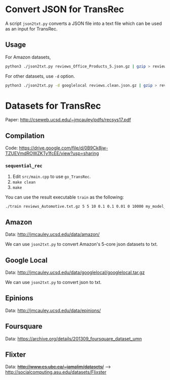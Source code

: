 # Convert JSON for TransRec

A script `json2txt.py` converts a JSON file into a text file which can be used as an input for TransRec.

## Usage

For Amazon datasets,

```sh
python3 ./json2txt.py reviews_Office_Products_5.json.gz | gzip > reviews_Office_Products_5.txt.gz
```

For other datasets, use `-d` option.

```sh
python3 ./json2txt.py -d googlelocal reviews.clean.json.gz | gzip > reviews.clean.txt
```

# Datasets for TransRec

Paper: <http://cseweb.ucsd.edu/~jmcauley/pdfs/recsys17.pdf>

## Compilation

Code: <https://drive.google.com/file/d/0B9Ck8jw-TZUEVmdROWZKTy1fcEE/view?usp=sharing>

### `sequential_rec`

1. Edit `src/main.cpp` to use `go_TransRec`.
2. `make clean`
3. `make`

You can use the result executable `train` as the following:

```sh
./train reviews_Automotive.txt.gz 5 5 10 0.1 0.1 0.01 0 10000 my_model_path_blah_blah
```

## Amazon

Data: <http://jmcauley.ucsd.edu/data/amazon/>

We can use `json2txt.py` to convert Amazon's 5-core json datasets to txt.

## Google Local

Data: <http://jmcauley.ucsd.edu/data/googlelocal/googlelocal.tar.gz>

We can use `json2txt.py` to convert json to txt.

## Epinions

Data: <http://jmcauley.ucsd.edu/data/epinions/>

## Foursquare

Data: <https://archive.org/details/201309_foursquare_dataset_umn>

## Flixter

Data: <strike>http://www.cs.ubc.ca/~jamalim/datasets/</strike> --> <http://socialcomputing.asu.edu/datasets/Flixster>
